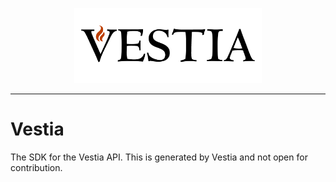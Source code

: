 <p align="center">
  <a href="https://vestia.dev/">
    <img alt="Vestia" src="https://raw.githubusercontent.com/vestia-dev/sdk/main/logo.png" width="300" />
  </a>
</p>

---

# Vestia

The SDK for the Vestia API. This is generated by Vestia and not open for contribution.
